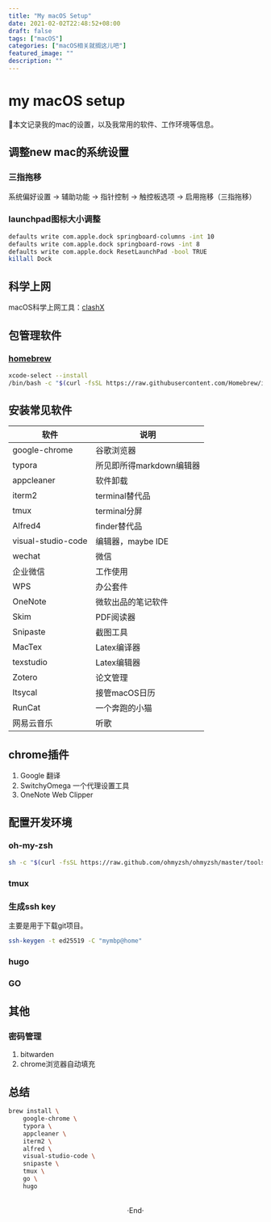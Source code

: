 ```yaml
---
title: "My macOS Setup"
date: 2021-02-02T22:48:52+08:00
draft: false
tags: ["macOS"]
categories: ["macOS相关就搁这儿吧"]
featured_image: ""
description: ""
---
```


# my macOS setup

📝本文记录我的mac的设置，以及我常用的软件、工作环境等信息。

## 调整new mac的系统设置

### 三指拖移

系统偏好设置 -> 辅助功能 -> 指针控制 -> 触控板选项 -> 启用拖移（三指拖移）

### launchpad图标大小调整

```bash
defaults write com.apple.dock springboard-columns -int 10
defaults write com.apple.dock springboard-rows -int 8
defaults write com.apple.dock ResetLaunchPad -bool TRUE
killall Dock
```

## 科学上网

macOS科学上网工具：[clashX](https://github.com/yichengchen/clashX)

## 包管理软件

### [homebrew](https://brew.sh/index_zh-cn)

```bash
xcode-select --install
/bin/bash -c "$(curl -fsSL https://raw.githubusercontent.com/Homebrew/install/HEAD/install.sh)"
```

## 安装常见软件

| 软件               | 说明                     |
| ------------------ | ------------------------ |
| google-chrome      | 谷歌浏览器               |
| typora             | 所见即所得markdown编辑器 |
| appcleaner         | 软件卸载                 |
| iterm2             | terminal替代品           |
| tmux               | terminal分屏             |
| Alfred4            | finder替代品             |
| visual-studio-code | 编辑器，maybe IDE        |
| wechat             | 微信                     |
| 企业微信           | 工作使用                 |
| WPS                | 办公套件                 |
| OneNote            | 微软出品的笔记软件       |
| Skim               | PDF阅读器                |
| Snipaste           | 截图工具                 |
| MacTex             | Latex编译器              |
| texstudio          | Latex编辑器              |
| Zotero             | 论文管理                 |
| Itsycal            | 接管macOS日历            |
| RunCat             | 一个奔跑的小猫           |
| 网易云音乐         | 听歌                     |

## chrome插件

1. Google 翻译
2. SwitchyOmega 一个代理设置工具
3. OneNote Web Clipper 

## 配置开发环境

### oh-my-zsh

```bash
sh -c "$(curl -fsSL https://raw.github.com/ohmyzsh/ohmyzsh/master/tools/install.sh)"
```

### tmux

### 生成ssh key

主要是用于下载git项目。

```bash
ssh-keygen -t ed25519 -C "mymbp@home"
```

### hugo

### GO

## 其他

### 密码管理

1. bitwarden
2. chrome浏览器自动填充

## 总结

```bash
brew install \
	google-chrome \
	typora \
	appcleaner \
	iterm2 \
	alfred \
	visual-studio-code \
	snipaste \
	tmux \
	go \
	hugo 
```


<br>
<center>  ·End·  </center>
